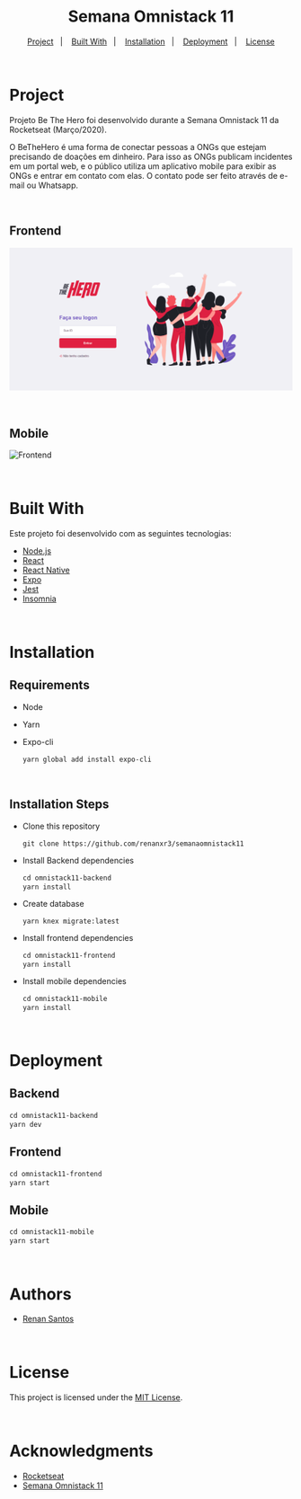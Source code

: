 <h1 align="center">
  Semana Omnistack 11
</h1>

<p align="center">
  <a href="#project">Project</a>&nbsp;&nbsp;&nbsp;|&nbsp;&nbsp;&nbsp;
  <a href="#built-with">Built With</a>&nbsp;&nbsp;&nbsp;|&nbsp;&nbsp;&nbsp;
  <a href="#installation">Installation</a>&nbsp;&nbsp;&nbsp;|&nbsp;&nbsp;&nbsp;
  <a href="#deployment">Deployment</a>&nbsp;&nbsp;&nbsp;|&nbsp;&nbsp;&nbsp;
  <a href="#license">License</a>
</p>

<br>

# Project

Projeto Be The Hero foi desenvolvido durante a Semana Omnistack 11 da Rocketseat (Março/2020).

O BeTheHero é uma forma de conectar pessoas a ONGs que estejam precisando de doações em dinheiro. Para isso as ONGs publicam incidentes em um portal web, e o público utiliza um aplicativo mobile para exibir as ONGs e entrar em contato com elas. O contato pode ser feito através de e-mail ou Whatsapp.

<br>

## Frontend

![Frontend](./assets/frontend/frontend.gif)

<br>

## Mobile

<!---<img src="./assets/mobile/mobile.gif" height="500"> --->
 ![Frontend](./assets/mobile/mobile.gif) 

<br>

# Built With

Este projeto foi desenvolvido com as seguintes tecnologias:

- [Node.js](https://nodejs.org/en/)
- [React](https://reactjs.org/)
- [React Native](https://facebook.github.io/react-native/)
- [Expo](https://expo.io/)
- [Jest](https://www.npmjs.com/package/jest)
- [Insomnia](https://insomnia.rest/download/)

<br>

# Installation

## Requirements

- Node
- Yarn
- Expo-cli

  ```
  yarn global add install expo-cli
  ```

<br>

## Installation Steps

- Clone this repository

  ```
  git clone https://github.com/renanxr3/semanaomnistack11
  ```

- Install Backend dependencies

  ```
  cd omnistack11-backend
  yarn install
  ```

- Create database

  ```
  yarn knex migrate:latest
  ```

- Install frontend dependencies

  ```
  cd omnistack11-frontend
  yarn install
  ```

- Install mobile dependencies

  ```
  cd omnistack11-mobile
  yarn install
  ```

<br>

# Deployment

## Backend

```
cd omnistack11-backend
yarn dev
```

## Frontend

```
cd omnistack11-frontend
yarn start
```

## Mobile

```
cd omnistack11-mobile
yarn start
```

<br/>

# Authors

- [Renan Santos](https://github.com/renanxr3)

<br/>

# License

This project is licensed under the [MIT License](LICENSE.md).

<br/>

# Acknowledgments

- [Rocketseat](https://rocketseat.com.br/)
- [Semana Omnistack 11 ](https://rocketseat.com.br/week-11/aulas)

